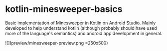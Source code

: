 # kotlin-minesweeper-basics
Basic implementation of Minesweeper in Kotlin on Android Studio. 
Mainly developed to help understand kotlin (although probably should have used more of the language's semantics) and android app development in general.

![](preview/minesweeper-preview.png =250x500)


